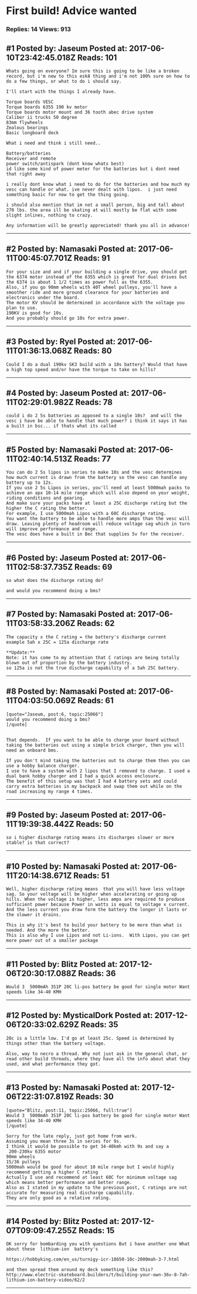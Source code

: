 # First build! Advice wanted

### Replies: 14 Views: 913

## \#1 Posted by: Jaseum Posted at: 2017-06-10T23:42:45.018Z Reads: 101

```
Whats going on everyone? Im sure this is going to be like a broken record, but i'm new to this esk8 thing and i'm not 100% sure on how to do a few things, or what to do i should say.

I'll start with the things I already have.

Torque boards VESC 
Torque boards 6355 190 kv motor
Torque boards motor mount and 36 tooth abec drive system
Caliber ii trucks 50 degree
83mm flywheels
Zealous bearings
Basic longboard deck

What i need and think i still need..

Battery/batteries
Receiver and remote 
power switch/antispark (dont know whats best)
id like some kind of power meter for the batteries but i dont need that right away

i really dont know what i need to do for the batteries and how much my vesc can handle or what. ive never dealt with lipos.  i just need something basic for now to get the thing going. 

i should also mention that im not a small person, big and tall about 270 lbs. the area ill be skating at will mostly be flat with some slight inlines, nothing to crazy.  

Any information will be greatly appreciated! thank you all in advance!
```

---
## \#2 Posted by: Namasaki Posted at: 2017-06-11T00:45:07.701Z Reads: 91

```
For your size and and if your building a single drive, you should get the 6374 motor instead of the 6355 which is great for dual drives but the 6374 is about 1 1/2 times as power full as the 6355.
Also, if you go 90mm wheels with 40T wheel pulleys, you'll have a smoother ride and more ground clearance for your batteries and electronics under the board.
The motor KV should be determined in accordance with the voltage you plan to use.
190KV is good for 10s.
And you probably should go 10s for extra power.
```

---
## \#3 Posted by: Ryel Posted at: 2017-06-11T01:36:13.068Z Reads: 80

```
Could I do a dual 190kv SK3 build with a 10s battery? Would that have a high top speed and/or have the torque to take on hills?
```

---
## \#4 Posted by: Jaseum Posted at: 2017-06-11T02:29:01.982Z Reads: 78

```
could i do 2 5s batteries as apposed to a single 10s?  and will the vesc i have be able to handle that much power? i think it says it has a built in bsc... if thats what its called
```

---
## \#5 Posted by: Namasaki Posted at: 2017-06-11T02:40:14.513Z Reads: 77

```
You can do 2 5s lipos in series to make 10s and the vesc determines how much current is drawn from the battery so the vesc can handle any battery up to 12s.
If you use 2 5s Lipos in series, you'll need at least 5000mah packs to achieve an apx 10-14 mile range which will also depend on your weight, riding conditions and gearing.
And make sure your packs have at least a 25C discharge rating but the higher the C rating the better.
For example, I use 5000mah Lipos with a 60C discharge rating.
You want the battery to be able to handle more amps than the vesc will draw. Leaving plenty of headroom will reduce voltage sag which in turn will improve performance and range.
The vesc does have a built in Bec that supplies 5v for the receiver.
```

---
## \#6 Posted by: Jaseum Posted at: 2017-06-11T02:58:37.735Z Reads: 69

```
so what does the discharge rating do?

and would you recommend doing a bms?
```

---
## \#7 Posted by: Namasaki Posted at: 2017-06-11T03:58:33.206Z Reads: 62

```
The capacity x the C rating = the battery's discharge current
example 5ah x 25C = 125a discharge rate

**Update:**
Note: it has come to my attention that C ratings are being totally blown out of proportion by the battery industry.
so 125a is not the true discharge capability of a 5ah 25C battery.
```

---
## \#8 Posted by: Namasaki Posted at: 2017-06-11T04:03:50.069Z Reads: 61

```
[quote="Jaseum, post:6, topic:25066"]
would you recommend doing a bms?
[/quote]


That depends.  If you want to be able to charge your board without taking the batteries out using a simple brick charger, then you will need an onboard bms.

If you don't mind taking the batteries out to charge them then you can use a hobby balance charger.
I use to have a system with 2 lipos that I removed to charge. I used a dual bank hobby charger and I had a quick access enclosure.
The benefit of this setup was that I had 4 battery sets and could carry extra batteries in my backpack and swap them out while on the road increasing my range 4 times.
```

---
## \#9 Posted by: Jaseum Posted at: 2017-06-11T19:39:38.442Z Reads: 50

```
so i higher discharge rating means its discharges slower or more stable? is that correct?
```

---
## \#10 Posted by: Namasaki Posted at: 2017-06-11T20:14:38.671Z Reads: 51

```
Well, higher discharge rating means  that you will have less voltage sag. So your voltage will be higher when accelerating or going up hills. When the voltage is higher, less amps are required to produce sufficient power because Power in watts is equal to voltage x current.
And the less current you draw form the battery the longer it lasts or the slower it drains.

This is why it's best to build your battery to be more than what is needed. And the more the better.
This is also why I use Lipos and not Li-ions.  With Lipos, you can get more power out of a smaller package
```

---
## \#11 Posted by: Blitz Posted at: 2017-12-06T20:30:17.088Z Reads: 36

```
Would 3  5000mAh 3S1P 20C li-pos battery be good for single motor Want speeds like 34-40 KMH
```

---
## \#12 Posted by: MysticalDork Posted at: 2017-12-06T20:33:02.629Z Reads: 35

```
20c is a little low. I'd go at least 25c. Speed is determined by things other than the battery voltage.

Also, way to necro a thread. Why not just ask in the general chat, or read other build threads, where they have all the info about what they used, and what performance they got.
```

---
## \#13 Posted by: Namasaki Posted at: 2017-12-06T22:31:07.819Z Reads: 30

```
[quote="Blitz, post:11, topic:25066, full:true"]
Would 3  5000mAh 3S1P 20C li-pos battery be good for single motor Want speeds like 34-40 KMH
[/quote]

Sorry for the late reply, just got home from work.
Assuming you mean three 3s in series for 9s.
I think it would be possible to get 34-40kmh with 9s and say a
 200-230kv 6355 motor 
90mm wheels
15/36 pulleys
5000mah would be good for about 10 mile range but I would highly recommend getting a higher C rating 
Actually I use and recommend at least 60C for minimum voltage sag which means better performance and better range.
Also as I stated in my update to the previous post, C ratings are not accurate for measuring real discharge capability.
They are only good as a relative rating.
```

---
## \#14 Posted by: Blitz Posted at: 2017-12-07T09:09:47.255Z Reads: 15

```
OK sorry for bombarding you with questions But i have another one What about these  lithium-ion  battery's 

https://hobbyking.com/en_us/turnigy-icr-18650-10c-2000mah-3-7.html

and then spread them around my deck something like this?
http://www.electric-skateboard.builders/t/building-your-own-36v-8-7ah-lithium-ion-battery-video/62/2
```

---
